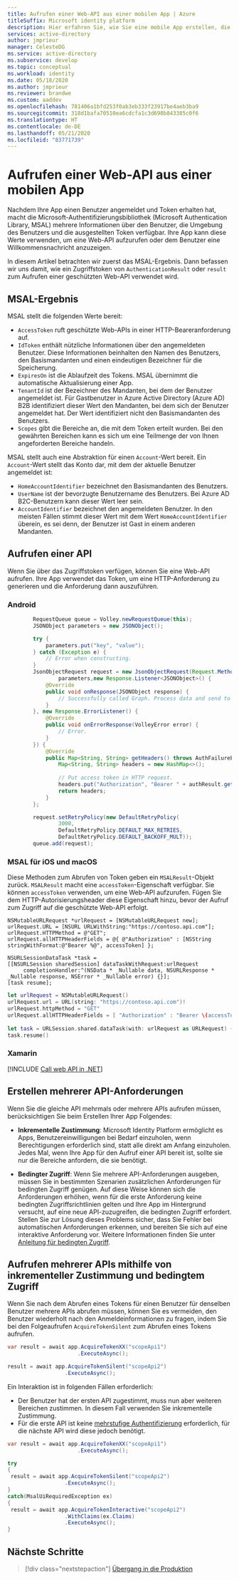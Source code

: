 ```yaml
---
title: Aufrufen einer Web-API aus einer mobilen App | Azure
titleSuffix: Microsoft identity platform
description: Hier erfahren Sie, wie Sie eine mobile App erstellen, die Web-APIs aufruft. (Aufrufen einer Web-API)
services: active-directory
author: jmprieur
manager: CelesteDG
ms.service: active-directory
ms.subservice: develop
ms.topic: conceptual
ms.workload: identity
ms.date: 05/18/2020
ms.author: jmprieur
ms.reviewer: brandwe
ms.custom: aaddev
ms.openlocfilehash: 781406a1bfd253f0ab3eb333f23917be4aeb3ba9
ms.sourcegitcommit: 318d1bafa70510ea6cdcfa1c3d698b843385c0f6
ms.translationtype: HT
ms.contentlocale: de-DE
ms.lasthandoff: 05/21/2020
ms.locfileid: "83771739"
---
```

# <a name="call-a-web-api-from-a-mobile-app"></a>Aufrufen einer Web-API aus einer mobilen App

Nachdem Ihre App einen Benutzer angemeldet und Token erhalten hat, macht die Microsoft-Authentifizierungsbibliothek (Microsoft Authentication Library, MSAL) mehrere Informationen über den Benutzer, die Umgebung des Benutzers und die ausgestellten Token verfügbar. Ihre App kann diese Werte verwenden, um eine Web-API aufzurufen oder dem Benutzer eine Willkommensnachricht anzuzeigen.

In diesem Artikel betrachten wir zuerst das MSAL-Ergebnis. Dann befassen wir uns damit, wie ein Zugriffstoken von `AuthenticationResult` oder `result` zum Aufrufen einer geschützten Web-API verwendet wird.

## <a name="msal-result"></a>MSAL-Ergebnis
MSAL stellt die folgenden Werte bereit: 

- `AccessToken` ruft geschützte Web-APIs in einer HTTP-Beareranforderung auf.
- `IdToken` enthält nützliche Informationen über den angemeldeten Benutzer. Diese Informationen beinhalten den Namen des Benutzers, den Basismandanten und einen eindeutigen Bezeichner für die Speicherung.
- `ExpiresOn` ist die Ablaufzeit des Tokens. MSAL übernimmt die automatische Aktualisierung einer App.
- `TenantId` ist der Bezeichner des Mandanten, bei dem der Benutzer angemeldet ist. Für Gastbenutzer in Azure Active Directory (Azure AD) B2B identifiziert dieser Wert den Mandanten, bei dem sich der Benutzer angemeldet hat. Der Wert identifiziert nicht den Basismandanten des Benutzers.  
- `Scopes` gibt die Bereiche an, die mit dem Token erteilt wurden. Bei den gewährten Bereichen kann es sich um eine Teilmenge der von Ihnen angeforderten Bereiche handeln.

MSAL stellt auch eine Abstraktion für einen `Account`-Wert bereit. Ein `Account`-Wert stellt das Konto dar, mit dem der aktuelle Benutzer angemeldet ist:

- `HomeAccountIdentifier` bezeichnet den Basismandanten des Benutzers.
- `UserName` ist der bevorzugte Benutzername des Benutzers. Bei Azure AD B2C-Benutzern kann dieser Wert leer sein.
- `AccountIdentifier` bezeichnet den angemeldeten Benutzer. In den meisten Fällen stimmt dieser Wert mit dem Wert `HomeAccountIdentifier` überein, es sei denn, der Benutzer ist Gast in einem anderen Mandanten.

## <a name="call-an-api"></a>Aufrufen einer API

Wenn Sie über das Zugriffstoken verfügen, können Sie eine Web-API aufrufen. Ihre App verwendet das Token, um eine HTTP-Anforderung zu generieren und die Anforderung dann auszuführen.

### <a name="android"></a>Android

```Java
        RequestQueue queue = Volley.newRequestQueue(this);
        JSONObject parameters = new JSONObject();

        try {
            parameters.put("key", "value");
        } catch (Exception e) {
            // Error when constructing.
        }
        JsonObjectRequest request = new JsonObjectRequest(Request.Method.GET, MSGRAPH_URL,
                parameters,new Response.Listener<JSONObject>() {
            @Override
            public void onResponse(JSONObject response) {
                // Successfully called Graph. Process data and send to UI.
            }
        }, new Response.ErrorListener() {
            @Override
            public void onErrorResponse(VolleyError error) {
                // Error.
            }
        }) {
            @Override
            public Map<String, String> getHeaders() throws AuthFailureError {
                Map<String, String> headers = new HashMap<>();
                
                // Put access token in HTTP request.
                headers.put("Authorization", "Bearer " + authResult.getAccessToken());
                return headers;
            }
        };

        request.setRetryPolicy(new DefaultRetryPolicy(
                3000,
                DefaultRetryPolicy.DEFAULT_MAX_RETRIES,
                DefaultRetryPolicy.DEFAULT_BACKOFF_MULT));
        queue.add(request);
```

### <a name="msal-for-ios-and-macos"></a>MSAL für iOS und macOS

Diese Methoden zum Abrufen von Token geben ein `MSALResult`-Objekt zurück. `MSALResult` macht eine `accessToken`-Eigenschaft verfügbar. Sie können `accessToken` verwenden, um eine Web-API aufzurufen. Fügen Sie dem HTTP-Autorisierungsheader diese Eigenschaft hinzu, bevor der Aufruf zum Zugriff auf die geschützte Web-API erfolgt.

```objc
NSMutableURLRequest *urlRequest = [NSMutableURLRequest new];
urlRequest.URL = [NSURL URLWithString:"https://contoso.api.com"];
urlRequest.HTTPMethod = @"GET";
urlRequest.allHTTPHeaderFields = @{ @"Authorization" : [NSString stringWithFormat:@"Bearer %@", accessToken] };
        
NSURLSessionDataTask *task =
[[NSURLSession sharedSession] dataTaskWithRequest:urlRequest
     completionHandler:^(NSData * _Nullable data, NSURLResponse * _Nullable response, NSError * _Nullable error) {}];
[task resume];
```

```swift
let urlRequest = NSMutableURLRequest()
urlRequest.url = URL(string: "https://contoso.api.com")!
urlRequest.httpMethod = "GET"
urlRequest.allHTTPHeaderFields = [ "Authorization" : "Bearer \(accessToken)" ]
     
let task = URLSession.shared.dataTask(with: urlRequest as URLRequest) { (data: Data?, response: URLResponse?, error: Error?) in }
task.resume()
```

### <a name="xamarin"></a>Xamarin

[!INCLUDE [Call web API in .NET](../../../includes/active-directory-develop-scenarios-call-apis-dotnet.md)]

## <a name="make-several-api-requests"></a>Erstellen mehrerer API-Anforderungen

Wenn Sie die gleiche API mehrmals oder mehrere APIs aufrufen müssen, berücksichtigen Sie beim Erstellen Ihrer App Folgendes:

- **Inkrementelle Zustimmung**: Microsoft Identity Platform ermöglicht es Apps, Benutzereinwilligungen bei Bedarf einzuholen, wenn Berechtigungen erforderlich sind, statt alle direkt am Anfang einzuholen. Jedes Mal, wenn Ihre App für den Aufruf einer API bereit ist, sollte sie nur die Bereiche anfordern, die sie benötigt.

- **Bedingter Zugriff**: Wenn Sie mehrere API-Anforderungen ausgeben, müssen Sie in bestimmten Szenarien zusätzlichen Anforderungen für bedingten Zugriff genügen. Auf diese Weise können sich die Anforderungen erhöhen, wenn für die erste Anforderung keine bedingten Zugriffsrichtlinien gelten und Ihre App im Hintergrund versucht, auf eine neue API-zuzugreifen, die bedingten Zugriff erfordert. Stellen Sie zur Lösung dieses Problems sicher, dass Sie Fehler bei automatischen Anforderungen erkennen, und bereiten Sie sich auf eine interaktive Anforderung vor.  Weitere Informationen finden Sie unter [Anleitung für bedingten Zugriff](../azuread-dev/conditional-access-dev-guide.md).

## <a name="call-several-apis-by-using-incremental-consent-and-conditional-access"></a>Aufrufen mehrerer APIs mithilfe von inkrementeller Zustimmung und bedingtem Zugriff

Wenn Sie nach dem Abrufen eines Tokens für einen Benutzer für denselben Benutzer mehrere APIs abrufen müssen, können Sie es vermeiden, den Benutzer wiederholt nach den Anmeldeinformationen zu fragen, indem Sie bei den Folgeaufrufen `AcquireTokenSilent` zum Abrufen eines Tokens aufrufen.

```csharp
var result = await app.AcquireTokenXX("scopeApi1")
                      .ExecuteAsync();

result = await app.AcquireTokenSilent("scopeApi2")
                  .ExecuteAsync();
```

Ein Interaktion ist in folgenden Fällen erforderlich:

- Der Benutzer hat der ersten API zugestimmt, muss nun aber weiteren Bereichen zustimmen. In diesem Fall verwenden Sie inkrementelle Zustimmung.
- Für die erste API ist keine [mehrstufige Authentifizierung](../authentication/concept-mfa-howitworks.md) erforderlich, für die nächste API wird diese jedoch benötigt.

```csharp
var result = await app.AcquireTokenXX("scopeApi1")
                      .ExecuteAsync();

try
{
 result = await app.AcquireTokenSilent("scopeApi2")
                  .ExecuteAsync();
}
catch(MsalUiRequiredException ex)
{
 result = await app.AcquireTokenInteractive("scopeApi2")
                  .WithClaims(ex.Claims)
                  .ExecuteAsync();
}
```

## <a name="next-steps"></a>Nächste Schritte

> [!div class="nextstepaction"]
> [Übergang in die Produktion](scenario-mobile-production.md)
